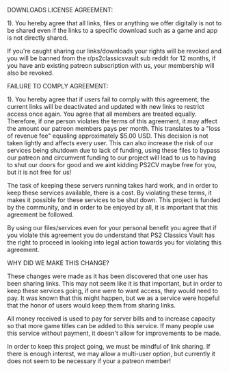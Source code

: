DOWNLOADS LICENSE AGREEMENT:

1).  You hereby agree that all links, files or anything we offer digitally is not to be shared even if the links to a specific download such as a game and app is not directly shared.

If you're caught sharing our links/downloads your rights will be revoked and you will be banned from the r/ps2classicsvault sub reddit for 12 months, if you have anb existing patreon subscription with us, your membership will also be revoked.



FAILURE TO COMPLY AGREEMENT:

1). You hereby agree that if users fail to comply with this agreement, the current links will be deactivated and updated with new links to restrict access once again. You agree that all members are treated equally. Therefore, if one person violates the terms of this agreement, it may affect the amount our patreon members pays per month. This translates to a "loss of revenue fee" equaling approximately $5.00 USD. This decision is not taken lightly and affects every user. This can also increase the risk of our services being shutdown due to lack of funding, using these files to bypass our patreon and circumvent funding to our project will lead to us to having to shut our doors for good and we aint kidding PS2CV maybe free for you, but it is not free for us!

The task of keeping these servers running takes hard work, and in order to keep these services available, there is a cost. By violating these terms, it makes it possible for these services to be shut down. This project is funded by the community, and in order to be enjoyed by all, it is important that this agreement be followed.

By using our files/services even for your personal benefit you agree that if you violate this agreement you do understand that PS2 Classics Vault has the right to proceed in looking into legal action towards you for violating this agreement.

WHY DID WE MAKE THIS CHANGE?

These changes were made as it has been discovered that one user has been sharing links. This may not seem like it is that important, but in order to keep these services going, if one were to want access, they would need to pay. It was known that this might happen, but we as a service were hopeful that the honor of users would keep them from sharing links.

All money received is used to pay for server bills and to increase capacity so that more game titles can be added to this service. If many people use this service without payment, it doesn't allow for improvements to be made.

In order to keep this project going, we must be mindful of link sharing. If there is enough interest, we may allow a multi-user option, but currently it does not seem to be necessary if your a patreon member!

